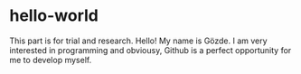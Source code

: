 # hello-world
This part is for trial and research.
Hello! My name is Gözde. I am very interested in programming and obviousy, Github is a perfect opportunity for me to develop myself. 

